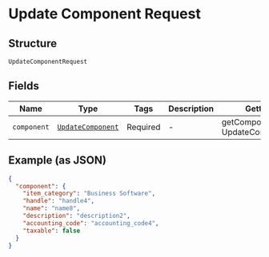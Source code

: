 
# Update Component Request

## Structure

`UpdateComponentRequest`

## Fields

| Name | Type | Tags | Description | Getter | Setter |
|  --- | --- | --- | --- | --- | --- |
| `component` | [`UpdateComponent`](../../doc/models/update-component.md) | Required | - | getComponent(): UpdateComponent | setComponent(UpdateComponent component): void |

## Example (as JSON)

```json
{
  "component": {
    "item_category": "Business Software",
    "handle": "handle4",
    "name": "name8",
    "description": "description2",
    "accounting_code": "accounting_code4",
    "taxable": false
  }
}
```

